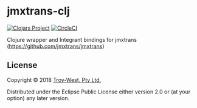 # jmxtrans-clj

[![Clojars Project](https://img.shields.io/clojars/v/com.troy-west/jmxtrans-clj.svg)](https://clojars.org/com.troy-west/jmxtrans-clj) [![CircleCI](https://circleci.com/gh/troy-west/jmxtrans-clj.svg?style=svg)](https://circleci.com/gh/troy-west/jmxtrans-clj)

Clojure wrapper and Integrant bindings for jmxtrans (https://github.com/jmxtrans/jmxtrans)

## License

Copyright © 2018 [Troy-West, Pty Ltd.](http://www.troywest.com)

Distributed under the Eclipse Public License either version 2.0 or (at your option) any later version.
